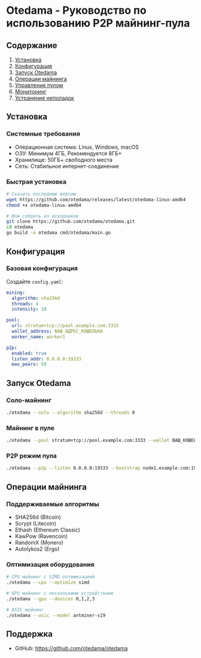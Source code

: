 # Otedama - Руководство по использованию P2P майнинг-пула

## Содержание
1. [Установка](#установка)
2. [Конфигурация](#конфигурация)
3. [Запуск Otedama](#запуск-otedama)
4. [Операции майнинга](#операции-майнинга)
5. [Управление пулом](#управление-пулом)
6. [Мониторинг](#мониторинг)
7. [Устранение неполадок](#устранение-неполадок)

## Установка

### Системные требования
- Операционная система: Linux, Windows, macOS
- ОЗУ: Минимум 4ГБ, Рекомендуется 8ГБ+
- Хранилище: 50ГБ+ свободного места
- Сеть: Стабильное интернет-соединение

### Быстрая установка
```bash
# Скачать последнюю версию
wget https://github.com/otedama/releases/latest/otedama-linux-amd64
chmod +x otedama-linux-amd64

# Или собрать из исходников
git clone https://github.com/otedama/otedama.git
cd otedama
go build -o otedama cmd/otedama/main.go
```

## Конфигурация

### Базовая конфигурация
Создайте `config.yaml`:
```yaml
mining:
  algorithm: sha256d
  threads: 4
  intensity: 10

pool:
  url: stratum+tcp://pool.example.com:3333
  wallet_address: ВАШ_АДРЕС_КОШЕЛЬКА
  worker_name: worker1

p2p:
  enabled: true
  listen_addr: 0.0.0.0:19333
  max_peers: 50
```

## Запуск Otedama

### Соло-майнинг
```bash
./otedama --solo --algorithm sha256d --threads 8
```

### Майнинг в пуле
```bash
./otedama --pool stratum+tcp://pool.example.com:3333 --wallet ВАШ_КОШЕЛЕК --worker worker1
```

### P2P режим пула
```bash
./otedama --p2p --listen 0.0.0.0:19333 --bootstrap node1.example.com:19333,node2.example.com:19333
```

## Операции майнинга

### Поддерживаемые алгоритмы
- SHA256d (Bitcoin)
- Scrypt (Litecoin)
- Ethash (Ethereum Classic)
- KawPow (Ravencoin)
- RandomX (Monero)
- Autolykos2 (Ergo)

### Оптимизация оборудования
```bash
# CPU майнинг с SIMD оптимизацией
./otedama --cpu --optimize simd

# GPU майнинг с несколькими устройствами
./otedama --gpu --devices 0,1,2,3

# ASIC майнинг
./otedama --asic --model antminer-s19
```

## Поддержка

- GitHub: https://github.com/otedama/otedama
